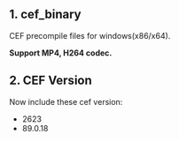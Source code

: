 ## 1. cef_binary
CEF precompile files for windows(x86/x64).

**Support MP4, H264 codec.**

## 2. CEF Version
Now include these cef version:
- 2623
- 89.0.18
